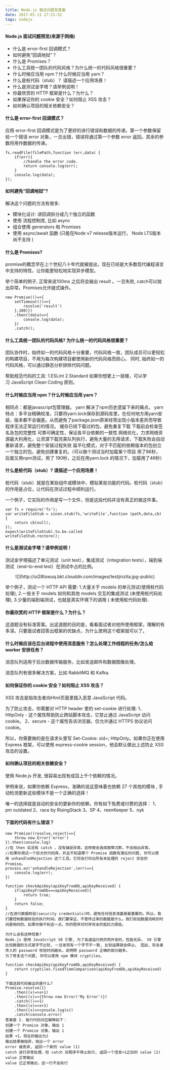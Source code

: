 ```yaml
---
title: Node.js 面试问题及答案
date: 2017-01-11 17:21:52
tags: nodejs
---
```

#### Node.js 面试问题预览(来源于网络)
- 什么是 error-first 回调模式？
- 如何避免“回调地狱”？
- 什么是 Promises？
- 什么工具统一团队的代码风格？为什么统一的代码风格很重要？
- 什么时候应当用 npm？什么时候应当用 yarn？
- 什么是桩代码（stub）？ 请描述一个应用场景！
- 什么是测试金字塔？请举例说明！
- 你最欣赏的 HTTP 框架是什么？为什么？
- 如果保证你的 cookie 安全？如何阻止 XSS 攻击？
- 如何确认项目的相关依赖安全？
#### 什么是 error-first 回调模式？
应用 error-first 回调模式是为了更好的进行错误和数据的传递。第一个参数保留给一个错误 error 对象，一旦出错，错误将通过第一个参数 error 返回。其余的参数将用作数据的传递。
```
fs.readFile(filePath,function (err,data) {
    if(err){
        //handle the error code.
        return console.log(err);
    }
    console.log(data);
});
```

#### 如何避免“回调地狱”?
解决这个问题的方法有很多:

- 模块化设计: 讲回调拆分成几个独立的函数
- 使用 流程控制库, 比如 async
- 组合使用 generators 和 Promises
- 使用 async/await 函数 (只能在Node v7 release版本运行， Node LTS版本尚不支持 )

#### 什么是 Promises?
promise的概念早在上个世纪八十年代就被提出，现在已经是大多数现代编程语言中支持的特性，让你能更轻松地实现异步模型。

举个简单的例子, 正常来说100ms 之后将会输出 result 。一旦失败, catch可以抛出异常。Promises允许链式操作。
```
new Promise(()=>{
    setTimeout(()=>{
        resolve('result')
    },100)})
    .then((data)=>{
        console.log(data);
    })
    .catch();
```
#### 什么工具统一团队的代码风格? 为什么统一的代码风格很重要？

团队协作时，始终如一的代码风格十分重要，代码风格一致，团队成员可以更轻松的构建项目，不用为每次构建项目都使用新的代码风格而担心。
同时, 始终如一的代码风格，可以通过静态分析排除代码问题。

帮助规范代码的工具: 1.ESLint 2.Standard
如果你想更上一层楼，可以学习 JavaScript Clean Coding 原则。

#### 什么时候应当用 npm？什么时候应当用 yarn？
相同点：都是javascript包管理器。
yarn 解决了npm历史遗留下来的痛点。
yarn特点：多平台精确校准，只要将yarn.lock保存到源码库里，在任何地方用yarn安装，版本都不会偏差。从而避免了package.json原来经常出现小版本差异而导致程序无法正常运行的情况。
缓存已经下载过的包，避免重复下载
下载前会检查签名及包的完整性
可靠可确定性，保证各平台依赖的一致性
网络优化，力求网络资源最大利用化，让资源下载完美队列执行，避免大量的无用请求，下载失败会自动重新请求，避免整个安装过程失败
扁平化模式，对于不匹配的依赖版本的包创立一个独立的包，避免创建重复的。（可以做个测试当时加载某个项目 用了86秒，后面又用npm测试，用了 190秒，之后在用yarn.lock 的情况下，加载用了46秒）

#### 什么是桩代码（stub）? 请描述一个应用场景！
桩代码（stub）就是在某些组件或模块中，模拟某些功能的代码。桩代码（stub）的作用是占位，让代码在测试过程中顺利运行。

一个例子，它实际的作用是写一个文件，但是这段代码并没有真正的做这件事。
```
var fs = require('fs');
var writeFileStub = sinon.stub(fs,'writeFile',function (path,data,cb) {
    return cb(null);
});
expect(writeFileStub).to.be.called
writeFileStub.restore();
```
#### 什么是测试金字塔？请举例说明！
测试金字塔描述了单元测试（unit test），集成测试（integration tests），端到端测试（end-to-end test）在测试中占的比例。
<div align=center>
    ![](http://oi28tswuq.bkt.clouddn.com/images/testjinzita.jpg-public)
</div>

举个例子，测试一个 HTTP API 需要:
1.大量关于 models 的单元测试(使用桩代码处理),
2.一些关于 models 如何和其他 models 交互的集成测试 (未使用桩代码处理),
3.少量的端到端测试，也就是真实环境下的调用 ( 未使用桩代码处理).

#### 你最欣赏的 HTTP 框架是什么？为什么？
这道题没有标准答案。出这道题的目的是，看看面试者对他所使用框架，理解的有多深。只要面试者回答出框架的优缺点，为什么使用这个框架就可以了。

#### 什么时候应该在后台进程中使用消息服务？怎么处理工作线程的任务/怎么给 worker 安排任务？
消息队列适用于后台数据传输服务，比如发送邮件和数据图像处理。

消息队列有很多解决方案，比如 RabbitMQ 和 Kafka.

#### 如何保证你的 cookie 安全？如何阻止 XSS 攻击？

XSS 攻击是指攻击者向Html页面里插入恶意 JavaScript 代码。

为了防止攻击，你需要对 HTTP header 里的 set-cookie 进行处理:
1、HttpOnly - 这个属性帮助防止跨站脚本攻击，它禁止通过 JavaScript 访问 cookie。
2、secure - 这个属性告诉浏览器，仅允许通过 HTTPS 协议访问 cookie。

所以，你需要做的是在请求头里写 Set-Cookie: sid=; HttpOnly。如果你正在使用 Express 框架，可以使用 express-cookie session，他会默认做出上述防止 XSS 攻击的设置。

#### 如何确认项目的相关依赖安全？
使用 Node.js 开发, 很容易出现有成百上千个依赖的情况。

举例来说，如果你依赖 Express，准确的说这意味着也依赖 27 个其他的模块 , 手动检测更新这些模块不是一个正确的选择！

唯一的选择就是自动的安全的更新你的依赖，你有如下免费或付费的选择：
1、pm outdated
2、race by RisingStack
3、SP
4、reenKeeper
5、nyk
#### 下面的代码有什么错误？
```
new Promise((resolve,reject)=>{
    throw new Error('error')
}).then(console.log)
//在 then 后没有 catch ，没有捕捉异常。这样做会造成故障沉默，不会抛出异常。
//如果你调试一个巨大的代码库，并且不知道哪个 Promise 函数有潜在的问题, 你可以使用 unhandledRejection 这个工具。它将会打印出所有未处理的 reject 状态的 Promise。
process.on('unhandleRejection',(err)=>{
    console.log(err);
})
```
```
function checkApiKey(apiKeyFromDb,apiKeyReceived) {
    if(apiKeyFromDb===apiKeyReceived){
        return true;
    }
    return false;
}
//在进行数据校验(security credentials)时，避免任何信息泄露是最重要的。所以，我们要控制数据校验的执行时间。我们要保证，不管传过来的数据是什么，我们校验数据消耗的时间是相同的。如果你做不到这一点，你的程序对时序攻击的抵抗力很低。

为什么会有这种现象?
Node.js 使用 JavaScript V8 引擎, 为了高速运行网页而开发的，性能优异。 V8 引擎比较数据的方式是字节比较, 一旦发现有一个字节不一致, 比较运算就会停止。 因此，攻击者传入的 password 校验时间越长，说明明 password 正确的部分越多。
为了修复这个问题, 你可以使用 npm 模块 cryptiles。

function checkApiKey(apiKeyFromDb,apiKeyReceived) {
    return cryptiles.fixedTimeComparison(apiKeyFromDb,apiKeyReceived)
}
```
```
下面这段代码输出的是什么?
Promise.resolve(1)
    .then((x)=>x+1)
    .then((x)=>{throw new Error('My Error')})
    .catch(()=>1)
    .then((x)=>x+1)
    .then((x)=>console.log(x))
    .catch(console.error)
答案是 2. 每行代码对应解释如下：
创建一个 Promise 对象，输出 1
创建一个 Promise 对象，输出 1
结果 +1，现在的输出为2
输出结果被抛弃，抛出一个 error
error 被丢弃, 返回一个新的 value (1)
catch 进行异常处理，但 catch 后程序不停止执行, 返回一个信息+1之后的 value (2)
value 正常输出
value 已正常输出，这一行不会执行
```